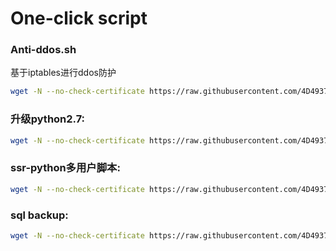 # One-click script

### Anti-ddos.sh
基于iptables进行ddos防护
``` bash
wget -N --no-check-certificate https://raw.githubusercontent.com/4D4937/code/master/Anti-ddos.sh && bash Anti-ddos.sh
```

### 升级python2.7:
``` bash
wget -N --no-check-certificate https://raw.githubusercontent.com/4D4937/code/master/update-python2.7.12.sh && bash update-python2.7.12.sh
```

### ssr-python多用户脚本:
``` bash     
wget -N --no-check-certificate https://raw.githubusercontent.com/4D4937/code/master/ssr_db.sh && bash ssr_db.sh
```

### sql backup:
``` bash   
wget -N --no-check-certificate https://raw.githubusercontent.com/4D4937/ss-script-/master/sql_backup.sh && bash sql_backup.sh
```
